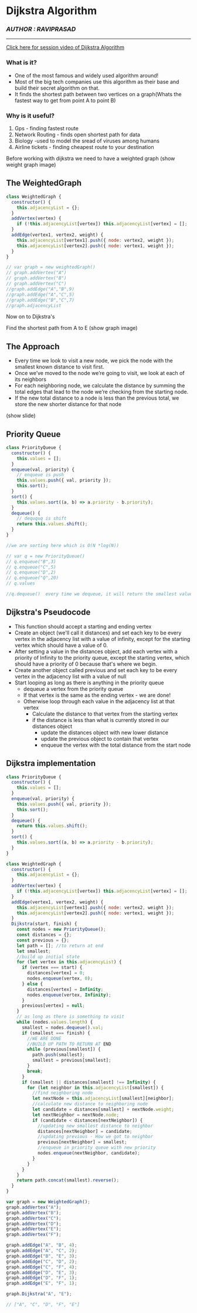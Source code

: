 # Dijkstra Algorithm

### _AUTHOR : RAVIPRASAD_

---

[Click here for session video of Dijkstra Algorithm](https://drive.google.com/file/d/1vUdhCq-Ng_JZ8eBf9EJXFZAOHwsY4f-t/view?usp=share_link)

### What is it?

- One of the most famous and widely used algorithm around!
- Most of the big tech companies use this algorithm as their base and build their secret algorithm on that.
- It finds the shortest path between two vertices on a graph(Whats the fastest way to get from point A to point B)

### Why is it useful?

1. Gps - finding fastest route
2. Network Routing - finds open shortest path for data
3. Biology -used to model the sread of viruses among humans
4. Airline tickets - finding cheapest route to your destination

Before working with dijkstra we need to have a weighted graph
(show weight graph image)

## The WeightedGraph

```javascript
class WeightedGraph {
  constructor() {
    this.adjacencyList = {};
  }
  addVertex(vertex) {
    if (!this.adjacencyList[vertex]) this.adjacencyList[vertex] = [];
  }
  addEdge(vertex1, vertex2, weight) {
    this.adjacencyList[vertex1].push({ node: vertex2, weight });
    this.adjacencyList[vertex2].push({ node: vertex1, weight });
  }
}

// var graph = new weightedGraph()
// graph.addVertex("A")
// graph.addVertex("B")
// graph.addVertex("C")
//graph.addEdge("A","B",9)
//graph.addEdge("A","C",5)
//graph.addEdge("B","C",7)
//graph.adjacencyList
```

Now on to Dijkstra's

Find the shortest path from A to E
(show graph image)

## The Approach

- Every time we look to visit a new node, we pick the node with the smallest known distance to visit first.
- Once we’ve moved to the node we’re going to visit, we look at each of its neighbors
- For each neighboring node, we calculate the distance by summing the total edges that lead to the node we’re checking from the starting node.
- If the new total distance to a node is less than the previous total, we store the new shorter distance for that node

(show slide)

## Priority Queue

```javascript
class PriorityQueue {
  constructor() {
    this.values = [];
  }
  enqueue(val, priority) {
    // enqueue is push
    this.values.push({ val, priority });
    this.sort();
  }
  sort() {
    this.values.sort((a, b) => a.priority - b.priority);
  }
  dequeue() {
    // deququq is shift
    return this.values.shift();
  }
}

//we are sorting here which is O(N *log(N))

// var q = new PriorityQueue()
// q.enqueue("B",3)
// q.enqueue("C",5)
// q.enqueue("D",2)
// q.enqueue("Q",20)
// q.values

//q.dequeue()  every time we dequeue, it will return the smallest value in the queue
```

## Dijkstra's Pseudocode

- This function should accept a starting and ending vertex
- Create an object (we'll call it distances) and set each key to be every vertex in the adjacency list with a value of infinity, except for the starting vertex which should have a value of 0.
- After setting a value in the distances object, add each vertex with a priority of Infinity to the priority queue, except the starting vertex, which should have a priority of 0 because that's where we begin.
- Create another object called previous and set each key to be every vertex in the adjacency list with a value of null
- Start looping as long as there is anything in the priority queue
  - dequeue a vertex from the priority queue
  - If that vertex is the same as the ending vertex - we are done!
  - Otherwise loop through each value in the adjacency list at that vertex
    - Calculate the distance to that vertex from the starting vertex
    - if the distance is less than what is currently stored in our distances object
      - update the distances object with new lower distance
      - update the previous object to contain that vertex
      - enqueue the vertex with the total distance from the start node

## Dijkstra implementation

```javascript
class PriorityQueue {
  constructor() {
    this.values = [];
  }
  enqueue(val, priority) {
    this.values.push({ val, priority });
    this.sort();
  }
  dequeue() {
    return this.values.shift();
  }
  sort() {
    this.values.sort((a, b) => a.priority - b.priority);
  }
}

class WeightedGraph {
  constructor() {
    this.adjacencyList = {};
  }
  addVertex(vertex) {
    if (!this.adjacencyList[vertex]) this.adjacencyList[vertex] = [];
  }
  addEdge(vertex1, vertex2, weight) {
    this.adjacencyList[vertex1].push({ node: vertex2, weight });
    this.adjacencyList[vertex2].push({ node: vertex1, weight });
  }
  Dijkstra(start, finish) {
    const nodes = new PriorityQueue();
    const distances = {};
    const previous = {};
    let path = []; //to return at end
    let smallest;
    //build up initial state
    for (let vertex in this.adjacencyList) {
      if (vertex === start) {
        distances[vertex] = 0;
        nodes.enqueue(vertex, 0);
      } else {
        distances[vertex] = Infinity;
        nodes.enqueue(vertex, Infinity);
      }
      previous[vertex] = null;
    }
    // as long as there is something to visit
    while (nodes.values.length) {
      smallest = nodes.dequeue().val;
      if (smallest === finish) {
        //WE ARE DONE
        //BUILD UP PATH TO RETURN AT END
        while (previous[smallest]) {
          path.push(smallest);
          smallest = previous[smallest];
        }
        break;
      }
      if (smallest || distances[smallest] !== Infinity) {
        for (let neighbor in this.adjacencyList[smallest]) {
          //find neighboring node
          let nextNode = this.adjacencyList[smallest][neighbor];
          //calculate new distance to neighboring node
          let candidate = distances[smallest] + nextNode.weight;
          let nextNeighbor = nextNode.node;
          if (candidate < distances[nextNeighbor]) {
            //updating new smallest distance to neighbor
            distances[nextNeighbor] = candidate;
            //updating previous - How we got to neighbor
            previous[nextNeighbor] = smallest;
            //enqueue in priority queue with new priority
            nodes.enqueue(nextNeighbor, candidate);
          }
        }
      }
    }
    return path.concat(smallest).reverse();
  }
}

var graph = new WeightedGraph();
graph.addVertex("A");
graph.addVertex("B");
graph.addVertex("C");
graph.addVertex("D");
graph.addVertex("E");
graph.addVertex("F");

graph.addEdge("A", "B", 4);
graph.addEdge("A", "C", 2);
graph.addEdge("B", "E", 3);
graph.addEdge("C", "D", 2);
graph.addEdge("C", "F", 4);
graph.addEdge("D", "E", 3);
graph.addEdge("D", "F", 1);
graph.addEdge("E", "F", 1);

graph.Dijkstra("A", "E");

// ["A", "C", "D", "F", "E"]
```
